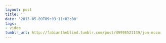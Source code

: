 ```yaml
---
layout: post
title: ''
date: '2013-05-09T09:03:11+02:00'
tags:
- video
tumblr_url: http://fabiantheblind.tumblr.com/post/49998521139/jon-mccormack-saz-documentation-about-the
---
```

